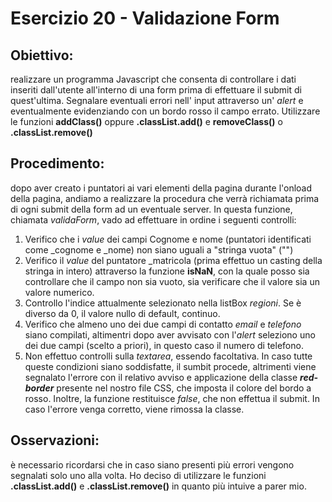 # Esercizio 20 - Validazione Form
## Obiettivo:
realizzare un programma Javascript che consenta di controllare i dati inseriti dall'utente all'interno di una form prima di effettuare il submit di quest'ultima. Segnalare eventuali errori nell' input attraverso un' *alert* e eventualmente evidenziando con un bordo rosso il campo errato.
Utilizzare le funzioni **addClass()** oppure **.classList.add()** e **removeClass()** o **.classList.remove()**
## Procedimento:
dopo aver creato i puntatori ai vari elementi della pagina durante l'onload della pagina, andiamo a realizzare la procedura che verrà richiamata prima di ogni submit della form ad un eventuale server. 
In questa funzione, chiamata *validaForm*, vado ad effettuare in ordine i seguenti controlli:
1. Verifico che i *value* dei campi Cognome e nome (puntatori identificati come _cognome e _nome) non siano uguali a "stringa vuota" ("")
2. Verifico il *value* del puntatore _matricola (prima effettuo un casting della stringa in intero) attraverso la funzione **isNaN**, con la quale posso sia controllare che il campo non sia vuoto, sia verificare che il valore sia un valore numerico. 
3. Controllo l'indice attualmente selezionato nella listBox *regioni*. Se è diverso da 0, il valore nullo di default, continuo.
4. Verifico che almeno uno dei due campi di contatto *email* e *telefono* siano compilati, altimentri dopo aver avvisato con l'*alert* seleziono uno dei due campi (scelto a priori), in questo caso il numero di telefono.
5. Non effettuo controlli sulla *textarea*, essendo facoltativa.
In caso tutte queste condizioni siano soddisfatte, il sumbit procede, altrimenti viene segnalato l'errore con il relativo avviso e applicazione della classe ***red-border*** presente nel nostro file CSS, che imposta il colore del bordo a rosso. Inoltre, la funzione restituisce *false*, che non effettua il submit. In caso l'errore venga corretto, viene rimossa la classe.
## Osservazioni:
è necessario ricordarsi che in caso siano presenti più errori vengono segnalati solo uno alla volta. Ho deciso di utilizzare le funzioni **.classList.add()** e **.classList.remove()** in quanto più intuive a parer mio.


